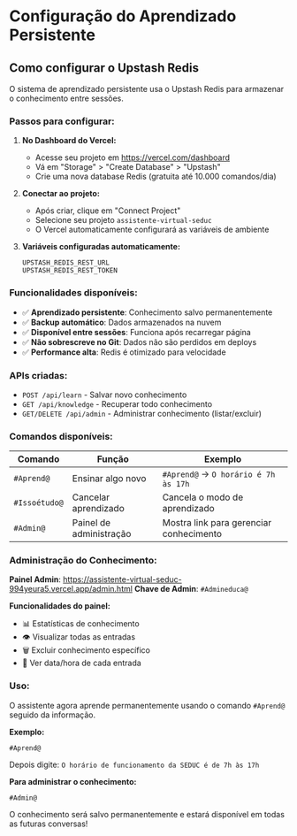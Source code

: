 # Configuração do Aprendizado Persistente

## Como configurar o Upstash Redis

O sistema de aprendizado persistente usa o Upstash Redis para armazenar o conhecimento entre sessões.

### Passos para configurar:

1. **No Dashboard do Vercel:**
   - Acesse seu projeto em https://vercel.com/dashboard
   - Vá em "Storage" > "Create Database" > "Upstash"
   - Crie uma nova database Redis (gratuita até 10.000 comandos/dia)

2. **Conectar ao projeto:**
   - Após criar, clique em "Connect Project"
   - Selecione seu projeto `assistente-virtual-seduc`
   - O Vercel automaticamente configurará as variáveis de ambiente

3. **Variáveis configuradas automaticamente:**
   ```
   UPSTASH_REDIS_REST_URL
   UPSTASH_REDIS_REST_TOKEN
   ```

### Funcionalidades disponíveis:

- ✅ **Aprendizado persistente**: Conhecimento salvo permanentemente
- ✅ **Backup automático**: Dados armazenados na nuvem
- ✅ **Disponível entre sessões**: Funciona após recarregar página
- ✅ **Não sobrescreve no Git**: Dados não são perdidos em deploys
- ✅ **Performance alta**: Redis é otimizado para velocidade

### APIs criadas:

- `POST /api/learn` - Salvar novo conhecimento
- `GET /api/knowledge` - Recuperar todo conhecimento
- `GET/DELETE /api/admin` - Administrar conhecimento (listar/excluir)

### Comandos disponíveis:

| Comando | Função | Exemplo |
|---------|---------|---------|
| `#Aprend@` | Ensinar algo novo | `#Aprend@` → `O horário é 7h às 17h` |
| `#Issoétudo@` | Cancelar aprendizado | Cancela o modo de aprendizado |
| `#Admin@` | Painel de administração | Mostra link para gerenciar conhecimento |

### Administração do Conhecimento:

**Painel Admin**: https://assistente-virtual-seduc-994yeura5.vercel.app/admin.html
**Chave de Admin**: `#Admineduca@`

**Funcionalidades do painel:**
- 📊 Estatísticas de conhecimento
- 👁️ Visualizar todas as entradas
- 🗑️ Excluir conhecimento específico
- 📅 Ver data/hora de cada entrada

### Uso:

O assistente agora aprende permanentemente usando o comando `#Aprend@` seguido da informação.

**Exemplo:**
```
#Aprend@
```
Depois digite: `O horário de funcionamento da SEDUC é de 7h às 17h`

**Para administrar o conhecimento:**
```
#Admin@
```

O conhecimento será salvo permanentemente e estará disponível em todas as futuras conversas!
